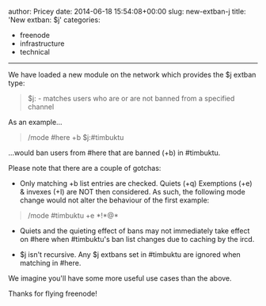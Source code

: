 author: Pricey
date: 2014-06-18 15:54:08+00:00
slug: new-extban-j
title: 'New extban: $j'
categories:
- freenode
- infrastructure
- technical
---

We have loaded a new module on the network which provides the $j extban type:



<blockquote>$j:<chan> - matches users who are or are not banned from a specified channel</blockquote>



As an example...



<blockquote>/mode #here +b $j:#timbuktu</blockquote>



...would ban users from #here that are banned (+b) in #timbuktu.



Please note that there are a couple of gotchas:





	
  * Only matching +b list entries are checked. Quiets (+q) Exemptions (+e) & invexes (+I) are NOT then considered. As such, the following mode change would not alter the behaviour of the first example:






<blockquote>/mode #timbuktu +e *!*@*</blockquote>







	
  * Quiets and the quieting effect of bans may not immediately take effect on #here when #timbuktu's ban list changes due to caching by the ircd.


	
  * $j isn't recursive. Any $j extbans set in #timbuktu are ignored when matching in #here.




We imagine you'll have some more useful use cases than the above.



Thanks for flying freenode!
